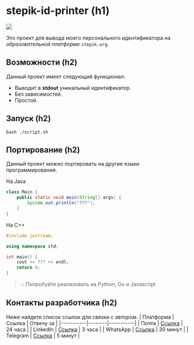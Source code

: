 # stepik-id-printer (h1)
![](https://ucarecdn.com/02b8ff49-8f2b-4ce9-be84-7d4bdc6b9b67/)

 Это проект для вывода моего персонального идентификатора на *образовательной платформе* `stepik.org`.
## Возможности (h2)
Данный проект имеет следующий функционал.
* Выводит в **stdout** уникальный идентификатор.
* Без зависимостей.
* Простой.
## Запуск (h2)
`bash ./script.sh`
## Портирование (h2)
Данный проект можно портировать на другие языки программирования.

На Java
```java
class Main {
	public static void main(String[] args) {
    	System.out.println("777");
    }
}
```
На C++
```cpp
#include iostream;

using namespace std;

int main() {
	cout << 777 << endl;
    return 0;
}
```
> 💡 Попробуйте реализовать на Python, Go и Javascript

## Контакты разработчика (h2)
Ниже найдете список ссылок для связки с автором.
| Платформа | Ссылка | Отвечу за |
|-----------|--------|-----------|
| Почта     | [Ссылка](aiym.myrkassym@nu.edu.kz) | 24 часа   |
| LinkedIn  | [Ссылка](www.linkedin.com) | 3 часа    |
| WhatsApp  | [Ссылка](www.whatsapp.com) | 30 минут  |
| Telegram  | [Ссылка](www.telegram.org/aiya_m7) | 5 минут   |